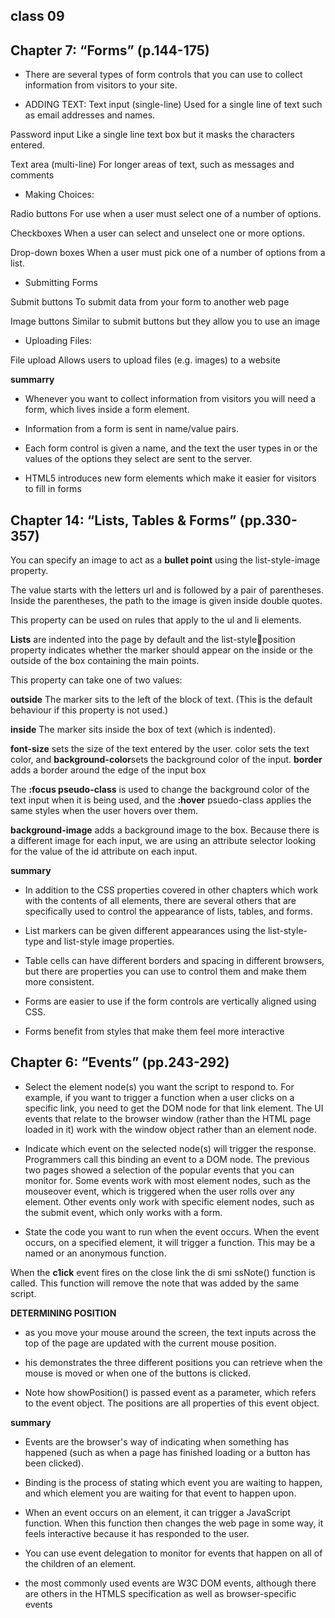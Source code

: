 ## class 09

## Chapter 7: “Forms” (p.144-175)

* There are several types of form controls that you can use to collect information from visitors to your site.

* ADDING TEXT:
Text input (single-line)
Used for a single line of text such 
as email addresses and names.

Password input
Like a single line text box but it 
masks the characters entered.


Text area (multi-line)
For longer areas of text, such as 
messages and comments


* Making Choices:

Radio buttons
For use when a user must select 
one of a number of options.

Checkboxes
When a user can select and 
unselect one or more options.


Drop-down boxes 
When a user must pick one of a 
number of options from a list.

* Submitting Forms

Submit buttons
To submit data from your form 
to another web page

Image buttons
Similar to submit buttons but 
they allow you to use an image

* Uploading Files:

File upload
Allows users to upload files 
(e.g. images) to a website



**summarry**

* Whenever you want to collect information from 
visitors you will need a form, which lives inside a 
form element.


*  Information from a form is sent in name/value pairs.


* Each form control is given a name, and the text the 
user types in or the values of the options they select 
are sent to the server.


*  HTML5 introduces new form elements which make it 
easier for visitors to fill in forms




## Chapter 14: “Lists, Tables & Forms” (pp.330-357)




You can specify an image to act 
as a **bullet point** using the
list-style-image property.


The value starts with the letters 
url and is followed by a pair 
of parentheses. Inside the 
parentheses, the path to the 
image is given inside double 
quotes.


This property can be used on 
rules that apply to the ul and 
li elements.



**Lists** are indented into the page 
by default and the list-styleposition property indicates 
whether the marker should 
appear on the inside or the 
outside of the box containing the 
main points. 




This property can take one of 
two values:



**outside**
The marker sits to the left of the 
block of text. (This is the default 
behaviour if this property is not 
used.)




**inside**
The marker sits inside the box of 
text (which is indented).



**font-size** sets the size of the 
text entered by the user.
color sets the text color, and 
**background-color**sets the 
background color of the input.
**border** adds a border around 
the edge of the input box

The **:focus pseudo-class** is 
used to change the background 
color of the text input when it 
is being used, and the **:hover**
psuedo-class applies the same 
styles when the user hovers over 
them.

**background-image** adds a 
background image to the box. 
Because there is a different 
image for each input, we are 
using an attribute selector 
looking for the value of the id
attribute on each input.



**summary**

* In addition to the CSS properties covered in other 
chapters which work with the contents of all elements, 
there are several others that are specifically used to 
control the appearance of lists, tables, and forms.

* List markers can be given different appearances 
using the list-style-type and list-style image 
properties.

* Table cells can have different borders and spacing in 
different browsers, but there are properties you can 
use to control them and make them more consistent. 

* Forms are easier to use if the form controls are 
vertically aligned using CSS.

* Forms benefit from styles that make them feel more 
interactive


## Chapter 6: “Events” (pp.243-292)


* Select the element 
node(s) you want the 
script to respond to. 
For example, if you want to 
trigger a function when a user 
clicks on a specific link, you need 
to get the DOM node for that 
link element.
The UI events that relate to the 
browser window (rather than the 
HTML page loaded in it) work 
with the window object rather 
than an element node.


* Indicate which event on 
the selected node(s) will 
trigger the response. 
Programmers call this binding an 
event to a DOM node. 
The previous two pages showed 
a selection of the popular events 
that you can monitor for. 
Some events work with most 
element nodes, such as the 
mouseover event, which is 
triggered when the user rolls 
over any element. Other events 
only work with specific element 
nodes, such as the submit event, 
which only works with a form. 


* State the code you want 
to run when the event 
occurs. 
When the event occurs, on a 
specified element, it will trigger 
a function. This may be a named 
or an anonymous function. 


When the **c1ick** event fires on 
the close link the di smi ssNote() 
function is called. This function 
will remove the note that was 
added by the same script. 


**DETERMINING POSITION**

* as you move 
your mouse around the screen, 
the text inputs across the top of 
the page are updated with the 
current mouse position. 

* his demonstrates the three 
different positions you can 
retrieve when the mouse is 
moved or when one of the 
buttons is clicked. 

* Note how showPosition() is 
passed event as a parameter, 
which refers to the event object. 
The positions are all properties 
of this event object.

**summary**

* Events are the browser's way of indicating when 
something has happened (such as when a page has 
finished loading or a button has been clicked). 

* Binding is the process of stating which event you are 
waiting to happen, and which element you are waiting 
for that event to happen upon. 

* When an event occurs on an element, it can trigger a 
JavaScript function. When this function then changes 
the web page in some way, it feels interactive because 
it has responded to the user. 

* You can use event delegation to monitor for events 
that happen on all of the children of an element. 

* the most commonly used events are W3C DOM 
events, although there are others in the HTMLS 
specification as well as browser-specific events